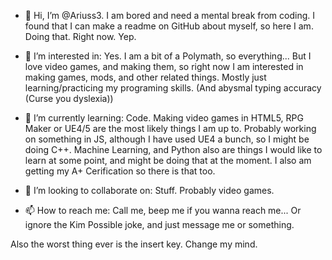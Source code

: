 - 👋 Hi, I’m @Ariuss3. I am bored and need a mental break from coding. I found that I can make a readme on GitHub about myself, so here I am. Doing that. Right now. Yep.

- 👀 I’m interested in: Yes. I am a bit of a Polymath, so everything... 
    But I love video games, and making them, so right now I am interested in making games, mods, and other related things.
    Mostly just learning/practicing my programing skills. (And abysmal typing accuracy (Curse you dyslexia))

- 🌱 I’m currently learning: Code. Making video games in HTML5, RPG Maker or UE4/5 are the most likely things I am up to.
    Probably working on something in JS, although I have used UE4 a bunch, so I might be doing C++.
    Machine Learning, and Python also are things I would like to learn at some point, and might be doing that at the moment.
    I also am getting my A+ Cerification so there is that too.
     
- 💞️ I’m looking to collaborate on: Stuff. Probably video games.

- 📫 How to reach me: Call me, beep me if you wanna reach me...
    Or ignore the Kim Possible joke, and just message me or something.


 Also the worst thing ever is the insert key. Change my mind.
